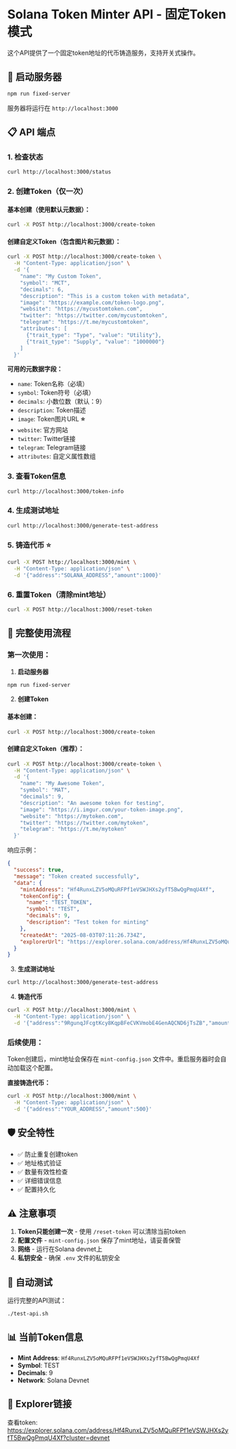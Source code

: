 # Solana Token Minter API - 固定Token模式

这个API提供了一个固定token地址的代币铸造服务，支持开关式操作。

## 🚀 启动服务器

```bash
npm run fixed-server
```

服务器将运行在 `http://localhost:3000`

## 📋 API 端点

### 1. 检查状态
```bash
curl http://localhost:3000/status
```

### 2. 创建Token（仅一次）

#### 基本创建（使用默认元数据）：
```bash
curl -X POST http://localhost:3000/create-token
```

#### 创建自定义Token（包含图片和元数据）：
```bash
curl -X POST http://localhost:3000/create-token \
  -H "Content-Type: application/json" \
  -d '{
    "name": "My Custom Token",
    "symbol": "MCT",
    "decimals": 6,
    "description": "This is a custom token with metadata",
    "image": "https://example.com/token-logo.png",
    "website": "https://mycustomtoken.com",
    "twitter": "https://twitter.com/mycustomtoken",
    "telegram": "https://t.me/mycustomtoken",
    "attributes": [
      {"trait_type": "Type", "value": "Utility"},
      {"trait_type": "Supply", "value": "1000000"}
    ]
  }'
```

**可用的元数据字段：**
- `name`: Token名称（必填）
- `symbol`: Token符号（必填）
- `decimals`: 小数位数（默认：9）
- `description`: Token描述
- `image`: Token图片URL **⭐**
- `website`: 官方网站
- `twitter`: Twitter链接
- `telegram`: Telegram链接
- `attributes`: 自定义属性数组

### 3. 查看Token信息
```bash
curl http://localhost:3000/token-info
```

### 4. 生成测试地址
```bash
curl http://localhost:3000/generate-test-address
```

### 5. 铸造代币 ⭐
```bash
curl -X POST http://localhost:3000/mint \
  -H "Content-Type: application/json" \
  -d '{"address":"SOLANA_ADDRESS","amount":1000}'
```

### 6. 重置Token（清除mint地址）
```bash
curl -X POST http://localhost:3000/reset-token
```

## 🔄 完整使用流程

### 第一次使用：

1. **启动服务器**
```bash
npm run fixed-server
```

2. **创建Token**

#### 基本创建：
```bash
curl -X POST http://localhost:3000/create-token
```

#### 创建自定义Token（推荐）：
```bash
curl -X POST http://localhost:3000/create-token \
  -H "Content-Type: application/json" \
  -d '{
    "name": "My Awesome Token",
    "symbol": "MAT",
    "decimals": 9,
    "description": "An awesome token for testing",
    "image": "https://i.imgur.com/your-token-image.png",
    "website": "https://mytoken.com",
    "twitter": "https://twitter.com/mytoken",
    "telegram": "https://t.me/mytoken"
  }'
```
响应示例：
```json
{
  "success": true,
  "message": "Token created successfully",
  "data": {
    "mintAddress": "Hf4RunxLZV5oMQuRFPf1eVSWJHXs2yfT5BwQgPmqU4Xf",
    "tokenConfig": {
      "name": "TEST_TOKEN",
      "symbol": "TEST",
      "decimals": 9,
      "description": "Test token for minting"
    },
    "createdAt": "2025-08-03T07:11:26.734Z",
    "explorerUrl": "https://explorer.solana.com/address/Hf4RunxLZV5oMQuRFPf1eVSWJHXs2yfT5BwQgPmqU4Xf?cluster=devnet"
  }
}
```

3. **生成测试地址**
```bash
curl http://localhost:3000/generate-test-address
```

4. **铸造代币**
```bash
curl -X POST http://localhost:3000/mint \
  -H "Content-Type: application/json" \
  -d '{"address":"9RgunqJFcgtKcy8KqpBFeCVKVmobE4GenAQCND6jTsZB","amount":1000}'
```

### 后续使用：

Token创建后，mint地址会保存在 `mint-config.json` 文件中。重启服务器时会自动加载这个配置。

**直接铸造代币：**
```bash
curl -X POST http://localhost:3000/mint \
  -H "Content-Type: application/json" \
  -d '{"address":"YOUR_ADDRESS","amount":500}'
```

## 🛡️ 安全特性

- ✅ 防止重复创建token
- ✅ 地址格式验证
- ✅ 数量有效性检查
- ✅ 详细错误信息
- ✅ 配置持久化

## ⚠️ 注意事项

1. **Token只能创建一次** - 使用 `/reset-token` 可以清除当前token
2. **配置文件** - `mint-config.json` 保存了mint地址，请妥善保管
3. **网络** - 运行在Solana devnet上
4. **私钥安全** - 确保 `.env` 文件的私钥安全

## 🧪 自动测试

运行完整的API测试：
```bash
./test-api.sh
```

## 📊 当前Token信息

- **Mint Address**: `Hf4RunxLZV5oMQuRFPf1eVSWJHXs2yfT5BwQgPmqU4Xf`
- **Symbol**: TEST
- **Decimals**: 9
- **Network**: Solana Devnet

## 🔗 Explorer链接

查看token: https://explorer.solana.com/address/Hf4RunxLZV5oMQuRFPf1eVSWJHXs2yfT5BwQgPmqU4Xf?cluster=devnet
